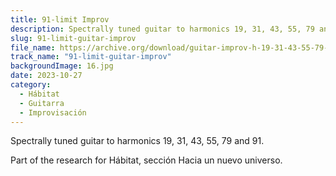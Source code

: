 ```yaml
---
title: 91-limit Improv
description: Spectrally tuned guitar to harmonics 19, 31, 43, 55, 79 and 91
slug: 91-limit-guitar-improv
file_name: https://archive.org/download/guitar-improv-h-19-31-43-55-79-91/guitar-improv-h-19-31-43-55-79-91.mp3
track_name: "91-limit-guitar-improv"
backgroundImage: 16.jpg
date: 2023-10-27
category:
  - Hábitat
  - Guitarra
  - Improvisación
---
```


Spectrally tuned guitar to harmonics 19, 31, 43, 55, 79 and 91.

Part of the research for Hábitat, sección Hacia un nuevo universo.
